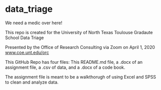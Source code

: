 # data_triage
We need a medic over here!

This repo is created for the University of North Texas Toulouse Gradaute School Data Triage

Presented by the Office of Research Consulting via Zoom on April 1, 2020 www.coe.unt.edu/orc

This GitHub Repo has four files: This README.md file, a .docx of an assignment file, a .csv of data, and a .docx of a code book.

The assignment file is meant to be a walkthorugh of using Excel and SPSS to clean and analyze data.
